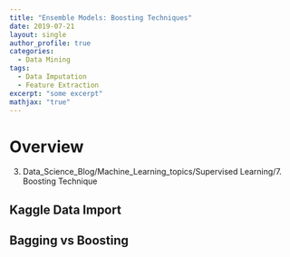 ```yaml
---
title: "Ensemble Models: Boosting Techniques"
date: 2019-07-21
layout: single
author_profile: true
categories:
  - Data Mining
tags: 
  - Data Imputation
  - Feature Extraction
excerpt: "some excerpt"
mathjax: "true"
---
```

# Overview
3. Data_Science_Blog/Machine_Learning_topics/Supervised Learning/7. Boosting Technique
## Kaggle Data Import

## Bagging vs Boosting